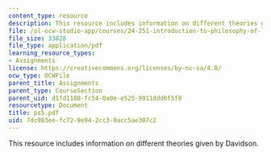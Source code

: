 ```yaml
---
content_type: resource
description: This resource includes information on different theories given by Davidson.
file: /ol-ocw-studio-app/courses/24-251-introduction-to-philosophy-of-language-spring-2006/7dc983eefc729e942cc30acc5ae307c2_ps5.pdf
file_size: 33828
file_type: application/pdf
learning_resource_types:
- Assignments
license: https://creativecommons.org/licenses/by-nc-sa/4.0/
ocw_type: OCWFile
parent_title: Assignments
parent_type: CourseSection
parent_uid: d1fd1188-fc54-0a0e-e525-9911ddd6f5f0
resourcetype: Document
title: ps5.pdf
uid: 7dc983ee-fc72-9e94-2cc3-0acc5ae307c2
---
```

This resource includes information on different theories given by Davidson.